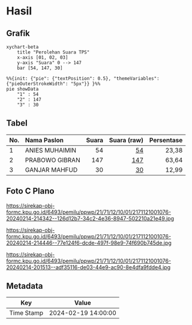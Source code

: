# Hasil

## Grafik

```mermaid
xychart-beta
    title "Perolehan Suara TPS"
    x-axis [01, 02, 03]
    y-axis "Suara" 0 --> 147
    bar [54, 147, 30]
```

```mermaid
%%{init: {"pie": {"textPosition": 0.5}, "themeVariables": {"pieOuterStrokeWidth": "5px"}} }%%
pie showData
    "1" : 54
    "2" : 147
    "3" : 30
```

## Tabel

| No. | Nama Paslon    | Suara | Suara (raw) | Persentase |
|:--- |:-------------- | -----:| -----------:| ----------:|
| 1   | ANIES MUHAIMIN | 54    | [54][p-1]   | 23,38      |
| 2   | PRABOWO GIBRAN | 147   | [147][p-2]  | 63,64      |
| 3   | GANJAR MAHFUD  | 30    | [30][p-3]   | 12,99      |


[p-1]: https://github.com/gigit-pemilu/pemilu-2024-21-kepulauan-riau/blob/main/pilpres/hitung-suara/sub/21-kepulauan-riau/sub/71-kota-batam/sub/12-batu-aji/sub/1001-tanjung-uncang/sub/076-tps/sub/paslon-1.txt
[p-2]: https://github.com/gigit-pemilu/pemilu-2024-21-kepulauan-riau/blob/main/pilpres/hitung-suara/sub/21-kepulauan-riau/sub/71-kota-batam/sub/12-batu-aji/sub/1001-tanjung-uncang/sub/076-tps/sub/paslon-2.txt
[p-3]: https://github.com/gigit-pemilu/pemilu-2024-21-kepulauan-riau/blob/main/pilpres/hitung-suara/sub/21-kepulauan-riau/sub/71-kota-batam/sub/12-batu-aji/sub/1001-tanjung-uncang/sub/076-tps/sub/paslon-3.txt

## Foto C Plano

https://sirekap-obj-formc.kpu.go.id/6493/pemilu/ppwp/21/71/12/10/01/2171121001076-20240214-214342--126d12b7-34c2-4e36-8947-502210a21e49.jpg

https://sirekap-obj-formc.kpu.go.id/6493/pemilu/ppwp/21/71/12/10/01/2171121001076-20240214-214446--77e124f6-dcde-497f-98e9-74f690b745de.jpg

https://sirekap-obj-formc.kpu.go.id/6493/pemilu/ppwp/21/71/12/10/01/2171121001076-20240214-201513--adf35116-de03-44e9-ac90-8e4dfa9fdde4.jpg


## Metadata

| Key        | Value               |
| ---------- | ------------------- |
| Time Stamp | 2024-02-19 14:00:00 |



